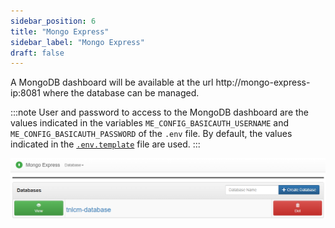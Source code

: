 ```yaml
---
sidebar_position: 6
title: "Mongo Express"
sidebar_label: "Mongo Express"
draft: false
---
```


A MongoDB dashboard will be available at the url http://mongo-express-ip:8081 where the database can be managed.

:::note
User and password to access to the MongoDB dashboard are the values indicated in the variables `ME_CONFIG_BASICAUTH_USERNAME` and `ME_CONFIG_BASICAUTH_PASSWORD` of the `.env` file. By default, the values indicated in the [`.env.template`](https://github.com/6G-SANDBOX/TNLCM/blob/main/.env.template) file are used.
:::

![mongoExpress](../../static/img/tnlcm/mongoExpress.png)